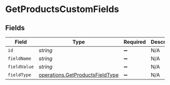 # GetProductsCustomFields


## Fields

| Field                                                                              | Type                                                                               | Required                                                                           | Description                                                                        |
| ---------------------------------------------------------------------------------- | ---------------------------------------------------------------------------------- | ---------------------------------------------------------------------------------- | ---------------------------------------------------------------------------------- |
| `id`                                                                               | *string*                                                                           | :heavy_minus_sign:                                                                 | N/A                                                                                |
| `fieldName`                                                                        | *string*                                                                           | :heavy_minus_sign:                                                                 | N/A                                                                                |
| `fieldValue`                                                                       | *string*                                                                           | :heavy_minus_sign:                                                                 | N/A                                                                                |
| `fieldType`                                                                        | [operations.GetProductsFieldType](../../models/operations/getproductsfieldtype.md) | :heavy_minus_sign:                                                                 | N/A                                                                                |